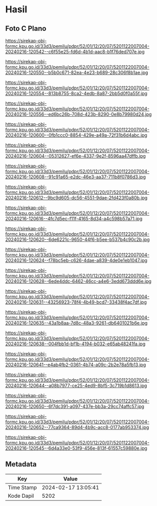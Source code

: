# Hasil

## Foto C Plano

https://sirekap-obj-formc.kpu.go.id/33d3/pemilu/pdpr/52/01/12/20/07/5201122007004-20240216-120542--c6f55e25-fd6d-4b1d-aac8-b1f76ded707e.jpg

https://sirekap-obj-formc.kpu.go.id/33d3/pemilu/pdpr/52/01/12/20/07/5201122007004-20240216-120550--b5b0c671-82ea-4e23-b689-28c306f8b1ae.jpg

https://sirekap-obj-formc.kpu.go.id/33d3/pemilu/pdpr/52/01/12/20/07/5201122007004-20240216-120554--813b8755-8ca2-4edb-8a87-2bb5d0f0a55f.jpg

https://sirekap-obj-formc.kpu.go.id/33d3/pemilu/pdpr/52/01/12/20/07/5201122007004-20240216-120556--ed6bc26b-708d-423b-8290-0e8b79980d24.jpg

https://sirekap-obj-formc.kpu.go.id/33d3/pemilu/pdpr/52/01/12/20/07/5201122007004-20240216-120600--0fb1ccc0-8854-429e-a49a-72f31b6d4abc.jpg

https://sirekap-obj-formc.kpu.go.id/33d3/pemilu/pdpr/52/01/12/20/07/5201122007004-20240216-120604--05312627-ef6e-4337-9e2f-8596aa47dffb.jpg

https://sirekap-obj-formc.kpu.go.id/33d3/pemilu/pdpr/52/01/12/20/07/5201122007004-20240216-120608--91c91a65-e2dc-46e3-aa37-711b8f0786d3.jpg

https://sirekap-obj-formc.kpu.go.id/33d3/pemilu/pdpr/52/01/12/20/07/5201122007004-20240216-120612--9bc9d605-dc56-4551-9dae-2fd423f0a80b.jpg

https://sirekap-obj-formc.kpu.go.id/33d3/pemilu/pdpr/52/01/12/20/07/5201122007004-20240216-120616--4fc7d5ec-f11f-4165-8d34-a4c598b57a71.jpg

https://sirekap-obj-formc.kpu.go.id/33d3/pemilu/pdpr/52/01/12/20/07/5201122007004-20240216-120620--6de6221c-9650-44f6-b5ee-b537b4c90c2b.jpg

https://sirekap-obj-formc.kpu.go.id/33d3/pemilu/pdpr/52/01/12/20/07/5201122007004-20240216-120624--f78bc5eb-c626-4dae-a839-4de0e1eb1047.jpg

https://sirekap-obj-formc.kpu.go.id/33d3/pemilu/pdpr/52/01/12/20/07/5201122007004-20240216-120628--6ede4ddc-6462-46cc-a4e6-3edd673ddd6e.jpg

https://sirekap-obj-formc.kpu.go.id/33d3/pemilu/pdpr/52/01/12/20/07/5201122007004-20240216-120631--43256923-78f4-4b49-bcd7-33438f4ac7df.jpg

https://sirekap-obj-formc.kpu.go.id/33d3/pemilu/pdpr/52/01/12/20/07/5201122007004-20240216-120635--43a1b8aa-7d8c-48a3-9261-db6401021b6e.jpg

https://sirekap-obj-formc.kpu.go.id/33d3/pemilu/pdpr/52/01/12/20/07/5201122007004-20240216-120638--004fbb1d-bf1b-4194-b032-e65ab48241fa.jpg

https://sirekap-obj-formc.kpu.go.id/33d3/pemilu/pdpr/52/01/12/20/07/5201122007004-20240216-120641--e4ab4fb2-0361-4b74-a09c-2b2e78a5fb13.jpg

https://sirekap-obj-formc.kpu.go.id/33d3/pemilu/pdpr/52/01/12/20/07/5201122007004-20240216-120644--a08b7977-ce25-4ed9-8bf5-3c719b1d8613.jpg

https://sirekap-obj-formc.kpu.go.id/33d3/pemilu/pdpr/52/01/12/20/07/5201122007004-20240216-120650--6f7dc391-a097-437e-bb3a-29cc74affc57.jpg

https://sirekap-obj-formc.kpu.go.id/33d3/pemilu/pdpr/52/01/12/20/07/5201122007004-20240216-120652--77ca9364-89d4-4b9c-acc8-0177ab953374.jpg

https://sirekap-obj-formc.kpu.go.id/33d3/pemilu/pdpr/52/01/12/20/07/5201122007004-20240216-120545--6d4a33e0-53f9-456e-813f-61557c59880e.jpg


## Metadata

| Key        | Value               |
| ---------- | ------------------- |
| Time Stamp | 2024-02-17 13:05:41 |
| Kode Dapil | 5202                |



